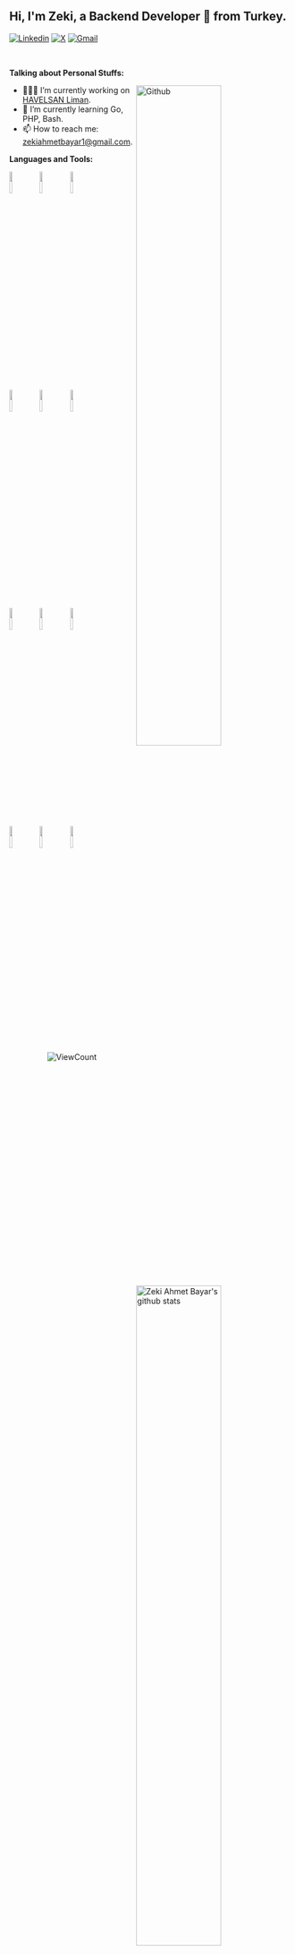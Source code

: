 ## Hi, I'm Zeki, a Backend Developer 🚀 from Turkey.


[![Linkedin](https://img.shields.io/badge/-LinkedIn-blue?style=flat&logo=Linkedin&logoColor=white)](https://www.linkedin.com/in/zekiahmetbayar)
[![X](https://img.shields.io/badge/-X-000000?style=flat&labelColor=ffff&logo=x&logoColor=white)](https://www.x.com/zekiahmetbayar)
[![Gmail](https://img.shields.io/badge/-Gmail-c14438?style=flat&logo=Gmail&logoColor=white)](mailto:zekiahmetbayar1@gmail.com)


&nbsp;

**Talking about Personal Stuffs:**

<img width="55%" align="right" alt="Github" src="https://raw.githubusercontent.com/onimur/.github/master/.resources/git-header.svg" />

- 👨🏽‍💻 I’m currently working on [HAVELSAN Liman](https://github.com/limanmys).
- 🌱 I’m currently learning Go, PHP, Bash.
- 📫 How to reach me: zekiahmetbayar1@gmail.com.

**Languages and Tools:** 

<p>
  <a href="https://github.com/zekiahmetbayar">
    <img width="55%" align="right" alt="Zeki Ahmet Bayar's github stats" src="https://github-readme-stats.vercel.app/api?username=zekiahmetbayar&show_icons=true&hide_border=true&theme=dracula" />
  </a>

<code><img width="10%" src="https://www.vectorlogo.zone/logos/golang/golang-ar21.svg"></code>
<code><img width="10%" src="https://www.vectorlogo.zone/logos/python/python-ar21.svg"></code>
<code><img width="10%" src="https://www.vectorlogo.zone/logos/gnu_bash/gnu_bash-ar21.svg"></code>
<br />
<code><img width="10%" src="https://www.vectorlogo.zone/logos/postgresql/postgresql-ar21.svg"></code>
<code><img width="10%" src="https://www.vectorlogo.zone/logos/sqlite/sqlite-ar21.svg"></code>
<code><img width="10%" src="https://www.vectorlogo.zone/logos/mysql/mysql-ar21.svg"></code>
<br />
<code><img width="10%" src="https://www.vectorlogo.zone/logos/openstack/openstack-ar21.svg"></code>
<code><img width="10%" src="https://www.vectorlogo.zone/logos/kubernetes/kubernetes-ar21.svg"></code>
<code><img width="10%" src="https://www.vectorlogo.zone/logos/docker/docker-ar21.svg"></code>
<br />
<code><img width="10%" src="https://www.vectorlogo.zone/logos/json/json-ar21.svg"></code>
<code><img width="10%" src="https://www.vectorlogo.zone/logos/git-scm/git-scm-ar21.svg"></code>
<code><img width="10%" src="https://www.vectorlogo.zone/logos/yaml/yaml-ar21.svg"></code>

</p>

<!-- Your hits or visitors
site: http://hits.dwyl.com or https://visitor-badge.glitch.me
Both apis are in trouble due to the number of requests, if you know any other to register visitors, great
-->
<p align="center">
  <img alt="ViewCount" src="https://views.whatilearened.today/views/github/zekiahmetbayar/zekiahmetbayar.svg" />
</p>
